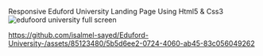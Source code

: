 Responsive Eduford University Landing Page Using Html5 & Css3 
![edufoord university full screen](https://github.com/isalmel-sayed/Eduford-University-/assets/85123480/36105e87-27c5-4b0c-9fee-9e8dedac58bc)


https://github.com/isalmel-sayed/Eduford-University-/assets/85123480/5b5d6ee2-0724-4060-ab45-83c056049262

